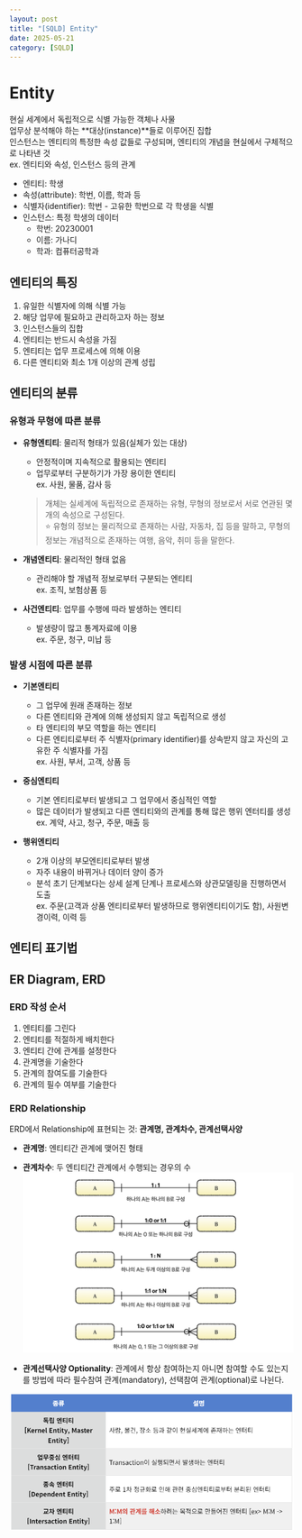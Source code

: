 ```yaml
---
layout: post
title: "[SQLD] Entity"
date: 2025-05-21
category: [SQLD]
---
```


# Entity

현실 세계에서 독립적으로 식별 가능한 객체나 사물<br>
업무상 분석해야 하는 **대상(instance)**들로 이루어진 집합<br>
인스턴스는 엔티티의 특정한 속성 값들로 구성되며, 엔티티의 개념을 현실에서 구체적으로 나타낸 것<br>
ex. 엔티티와 속성, 인스턴스 등의 관계<br>

- 엔티티: 학생
- 속성(attribute): 학번, 이름, 학과 등
- 식별자(identifier): 학번 - 고유한 학번으로 각 학생을 식별
- 인스턴스: 특정 학생의 데이터
  - 학번: 20230001
  - 이름: 가나디
  - 학과: 컴퓨터공학과

## 엔티티의 특징

1. 유일한 식별자에 의해 식별 가능
2. 해당 업무에 필요하고 관리하고자 하는 정보
3. 인스턴스들의 집합
4. 엔티티는 반드시 속성을 가짐
5. 엔티티는 업무 프로세스에 의해 이용
6. 다른 엔티티와 최소 1개 이상의 관계 성립

## 엔티티의 분류

### 유형과 무형에 따른 분류

- **유형엔티티**: 물리적 형태가 있음(실체가 있는 대상)

  - 안정적이며 지속적으로 활용되는 엔티티
  - 업무로부터 구분하기가 가장 용이한 엔티티<br>
    ex. 사원, 물품, 감사 등

  > 개체는 실세계에 독립적으로 존재하는 유형, 무형의 정보로서 서로 연관된 몇 개의 속성으로 구성된다. <br>
  > ⭐ 유형의 정보는 물리적으로 존재하는 사람, 자동차, 집 등을 말하고, 무형의 정보는 개념적으로 존재하는 여행, 음악, 취미 등을 말한다.
  > <br>

- **개념엔티티**: 물리적인 형태 없음

  - 관리해야 할 개념적 정보로부터 구분되는 엔티티<br>
    ex. 조직, 보험상품 등 <br>

- **사건엔티티**: 업무를 수행에 따라 발생하는 엔티티
  - 발생량이 많고 통계자료에 이용<br>
    ex. 주문, 청구, 미납 등 <br>

### 발생 시점에 따른 분류

- **기본엔티티**

  - 그 업무에 원래 존재하는 정보
  - 다른 엔티티와 관계에 의해 생성되지 않고 독립적으로 생성
  - 타 엔티티의 부모 역할을 하는 엔티티
  - 다른 엔티티로부터 주 식별자(primary identifier)를 상속받지 않고 자신의 고유한 주 식별자를 가짐<br>
    ex. 사원, 부서, 고객, 상품 등<br>

- **중심엔티티**

  - 기본 엔티티로부터 발생되고 그 업무에서 중심적인 역할
  - 많은 데이터가 발생되고 다른 엔티티와의 관계를 통해 많은 행위 엔터티를 생성<br>
    ex. 계약, 사고, 청구, 주문, 매출 등<br>

- **행위엔티티**

  - 2개 이상의 부모엔티티로부터 발생
  - 자주 내용이 바뀌거나 데이터 양이 증가
  - 분석 초기 단계보다는 상세 설계 단계나 프로세스와 상관모델링을 진행하면서 도출<br>
    ex. 주문(고객과 상품 엔티티로부터 발생하므로 행위엔티티이기도 함), 사원변경이력, 이력 등<br>

## 엔티티 표기법

## ER Diagram, ERD

### ERD 작성 순서

1. 엔티티를 그린다
2. 엔티티를 적절하게 배치한다
3. 엔티티 간에 관계를 설정한다
4. 관계명을 기술한다
5. 관계의 참여도를 기술한다
6. 관계의 필수 여부를 기술한다

### ERD Relationship

ERD에서 Relationship에 표현되는 것: **관계명, 관계차수, 관계선택사양**<br>

- **관계명**: 엔티티간 관계에 맺어진 형태
- **관계차수**: 두 엔티티간 관계에서 수행되는 경우의 수
  <img src="/assets/images/250530/ERD degree.png" alt='ERD degree'>

- **관계선택사양 Optionality**: 관계에서 항상 참여하는지 아니면 참여할 수도 있는지를 방법에 따라 필수참여 관계(mandatory), 선택참여 관계(optional)로 나뉜다.

<img src="/assets/images/250521/Various Entity.png" alt="Various Entity">
